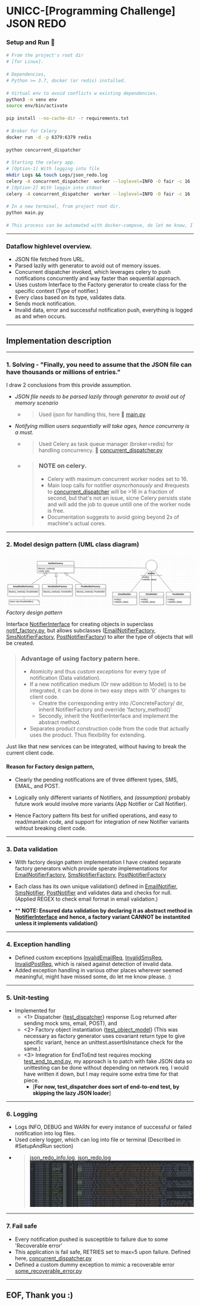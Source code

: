 # UNICC-[Programming Challenge] JSON REDO 

<!-- Setup and Run -->
### Setup and Run :rocket:

```bash
# From the project's root dir 
# [for Linux].

# Dependencies,
# Python >= 3.7, docker (or redis) installed.

# Virtual env to avoid conflicts w existing dependencies.
python3 -m venv env
source env/bin/activate

pip install --no-cache-dir -r requirements.txt 

# Broker for Celery
docker run -d -p 6379:6379 redis

python concurrent_dispatcher

# Starting the celery app.
# [Option-1] With logging into file
mkdir Logs && touch Logs/json_redo.log
celery -A concurrent_dispatcher  worker --loglevel=INFO -O fair -c 16 -f Logs/json_redo.log
# [Option-2] With loggin into stdout
celery -A concurrent_dispatcher  worker --loglevel=INFO -O fair -c 16 

# In a new terminal, from project root dir.
python main.py

# This process can be automated with docker-compose, do let me know, I'll be happy to write one :).
```
    
<hr> 

### Dataflow highlevel overview.
- JSON file fetched from URL.
- Parsed lazily with generator to avoid out of memory issues.
- Concurrent dispatcher invoked, which leverages celery to push notifications concurrently and way faster than sequential approach.
- Uses custom Interface to the Factory generator to create class for the specific context (Type of notifier.)
- Every class based on its type, validates data.
- Sends mock notification.
- Invalid data, error and successful notification push, everything is logged as and when occurs.

<hr>

## Implementation description

<hr>

### 1. Solving - "Finally, you need to assume that the JSON file can have thousands or millions of entries."    

I draw 2 conclusions from this provide assumption.  
- *JSON file needs to be parsed lazily through generator to avoid out of memory scenario*
  - > Used ijson for handling this, here 📎 [main.py](./main.py)
  
- *Notifying million users sequentially will take ages, hence concurreny is a must.*
  - > Used Celery as task queue manager (broker=redis) for handling concurrency.  📎 [concurrent_dispatcher.py](./concurrent_dispatcher.py)

  - > ### NOTE on celery.
    > - Celery with maximum concurrent worker nodes set to 16.
    > - Main loop calls for notifier *asyncrhonously* and #requests to [concurrent_dispatcher](./concurrent_dispatcher.py) will be >16 in a fraction of second, but that's not an issue, sicne Celery persists state and will add the job to queue untill one of the worker node is free.
    > - Documentation suggests to avoid going beyond 2x of machine's actual cores.
<hr>

<!-- UML Class diagam -->
### 2. Model design pattern (UML class diagram)
![UML class diagram.](Assets/class.png)
*_Factory design pattern_* 

Interface [NotifierInterface](./Models/Interface/notif_interface.py) for creating objects in superclass [notif_factory.py](./Models/Factory/notif_factory.py), but allows subclasses ([EmailNotifierFactory](./Models/ConcreteFactory/email_notif_factory.py), [SmsNotifierFactory](./Models/ConcreteFactory/sms_notif_factory.py), [PostNotifierFactory](./Models/ConcreteFactory/post_notif_factory.py)) to alter the type of objects that will be created.  


> ### Advantage of using factory patern here.
> - Atomicity and thus *custom exceptions* for every type of notification (Data validation).
> - If a new notification medium (Or new addition to Model) is to be integrated, it can be done in two easy steps with '0' changes to client code.
 >   - Creatre  the corresponding entry into /ConcreteFactory/ dir, inherit NotifierFactory and override 'factory_method()'
 >   - Secondly, inherit the NotifierInterface and implement the abstract method.
> - Separates product construction code from the code that actually uses the product. Thus flexibility for extending.

 Just like that new services can be integrated, without having to break the current client code.

#### Reason for Factory design pattern, 
- Clearly the pending notifications are of three different types, SMS, EMAIL, and POST. 

- Logically only different variants of Notifiers, and *(assumption)* probably future work would involve more variants (App Notifier or Call Notifier).  

- Hence Factory pattern fits best for unified operations, and easy to read/mantain code, and support for integration of new Notifier variants wihtout breaking client code. 
  
<hr>

    
### 3. Data validation
- With factory design pattern implementation I have created separate factory generators which provide sperate implementations for [EmailNotifierFactory](./Models/ConcreteFactory/email_notif_factory.py), [SmsNotifierFactory](./Models/ConcreteFactory/sms_notif_factory.py), [PostNotifierFactory](./Models/ConcreteFactory/post_notif_factory.py)  
  
- Each class has its own unique validation() defined in [EmailNotifier](./Models/Product/email_notif.py), [SmsNotifier](./Models/Product/sms_notif.py), [PostNotifier](./Models/Product/post_notif.py) and validates data and checks for null. (Applied REGEX to check email format in email validation.)
- ** __NOTE: Ensured data validation by declaring it as abstract method in [NotifierInterface](./Models/Interface/notif_interface.py) and hence, a factory variant CANNOT be instantited unless it implements validation()__
  
<hr>

### 4. Exception handling
- Defined custom exceptions [InvalidEmailReq](./Exceptions/invalid_email_req.py), [InvalidSmsReq](./Exceptions/invalid_sms_req.py), [InvalidPostReq](./Exceptions/invalid_post_req.py), which is raised against detection of invalid data. 
- Added exception handling in various other places wherever seemed meaningful, might have missed some, do let me know please. :)
  
<hr>

### 5. Unit-testing
* Implemented for 
  - <1> Dispatcher {[test_dispatcher](./test_dispatcher.py)} response (Log returned after sending mock sms, email, POST), and 
  - <2> Factory object instantiation {[test_object_model](./test_object_model.py)} (This was necessary as factory generator uses covariant return type to give specific variant, hence an unittest.assertIsInstance check for the same.)
  - <3> Integration for EndToEnd test requires mocking [test_end_to_end.py](./test_end_to_end.py), my approach is to patch with fake JSON data so unittesting can be done without depending on network req. I would have written it down, but I may require some extra time for that piece.    
    -  [__For now, test_dispatcher does sort of end-to-end test, by skipping the lazy JSON loader__]
  
<hr>

### 6. Logging
* Logs INFO, DEBUG and WARN for every instance of successful or failed notification into log files.
* Used celery logger, which can log into file or terminal (Described in #SetupAndRun section)
* >  [json_redo_info.log](./Logs/json_redo_info.log), [json_redo.log](./Logs/json_redo.log)
  > ![SampleLog](Assets/sample_log.png)

<hr>

### 7. Fail safe
* Every notification pushed is susceptible to failure due to some 'Recoverable error'
* This application is fail safe, RETRIES set to max=5 upon failure. Defined here, [concurrent_dispatcher.py](./concurrent_dispatcher.py)
* Defined a custom dummy exception to mimic a recoverable error [some_recoverable_error.py](./Exceptions/some_recoverable_error.py)

<hr>

## EOF, Thank you :)
